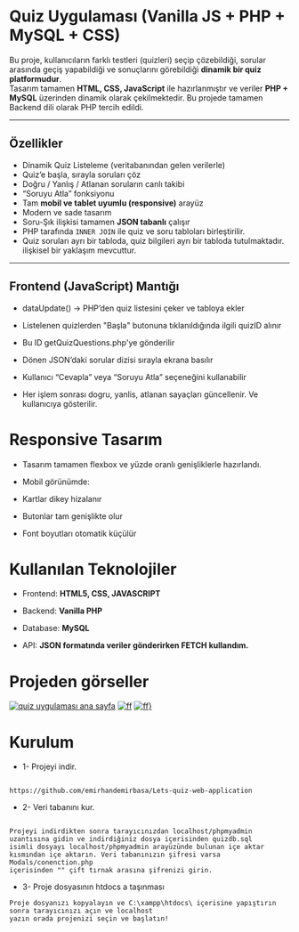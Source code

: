 # Quiz Uygulaması (Vanilla JS + PHP + MySQL + CSS)

Bu proje, kullanıcıların farklı testleri (quizleri) seçip çözebildiği, sorular arasında geçiş yapabildiği ve sonuçlarını görebildiği **dinamik bir quiz platformudur**.  
Tasarım tamamen **HTML, CSS, JavaScript** ile hazırlanmıştır ve veriler **PHP + MySQL** üzerinden dinamik olarak çekilmektedir.
Bu projede tamamen Backend dili olarak PHP tercih edildi.

---

## Özellikler

- Dinamik Quiz Listeleme (veritabanından gelen verilerle)
- Quiz’e başla, sırayla soruları çöz
- Doğru / Yanlış / Atlanan soruların canlı takibi
- “Soruyu Atla” fonksiyonu
- Tam **mobil ve tablet uyumlu (responsive)** arayüz
- Modern ve sade tasarım 
- Soru-Şık ilişkisi tamamen **JSON tabanlı** çalışır
- PHP tarafında `INNER JOIN` ile quiz ve soru tabloları birleştirilir.
- Quiz soruları ayrı bir tabloda, quiz bilgileri ayrı bir tabloda tutulmaktadır. ilişkisel bir yaklaşım mevcuttur.

---



## Frontend (JavaScript) Mantığı

- dataUpdate() → PHP’den quiz listesini çeker ve tabloya ekler

- Listelenen quizlerden "Başla" butonuna tıklanıldığında ilgili quizID alınır

- Bu ID getQuizQuestions.php'ye gönderilir

- Dönen JSON’daki sorular dizisi sırayla ekrana basılır

- Kullanıcı “Cevapla” veya “Soruyu Atla” seçeneğini kullanabilir

- Her işlem sonrası dogru, yanlis, atlanan sayaçları güncellenir. Ve kullanıcıya gösterilir.

# Responsive Tasarım

- Tasarım tamamen flexbox ve yüzde oranlı genişliklerle hazırlandı.
- Mobil görünümde:

- Kartlar dikey hizalanır

- Butonlar tam genişlikte olur

- Font boyutları otomatik küçülür

# Kullanılan Teknolojiler

- Frontend: **HTML5, CSS, JAVASCRIPT**

- Backend: **Vanilla PHP**

- Database: **MySQL**

- API: **JSON formatında veriler gönderirken FETCH kullandım.**

# Projeden görseller

<a href="https://hizliresim.com/730s8pp"><img src="https://i.hizliresim.com/730s8pp.png" alt="quiz uygulaması ana sayfa"></a>
<a href="https://hizliresim.com/23jjv0k"><img src="https://i.hizliresim.com/23jjv0k.png" alt="ff"></a>
[![ff}](https://i.hizliresim.com/oonroyx.png)](https://hizliresim.com/oonroyx)
# Kurulum

- 1- Projeyi indir.
```

https://github.com/emirhandemirbasa/Lets-quiz-web-application

```
- 2- Veri tabanını kur.
```

Projeyi indirdikten sonra tarayıcınızdan localhost/phpmyadmin uzantısına gidin ve indirdiğiniz dosya içerisinden quizdb.sql
isimli dosyayı localhost/phpmyadmin arayüzünde bulunan içe aktar kısmından içe aktarın. Veri tabanınızın şifresi varsa Modals/conenction.php
içerisinden "" çift tırnak arasına şifrenizi girin.

```

- 3- Proje dosyasının htdocs a taşınması
```
Proje dosyanızı kopyalayın ve C:\xampp\htdocs\ içerisine yapıştırın sonra tarayıcınızı açın ve localhost 
yazın orada projenizi seçin ve başlatın!


```